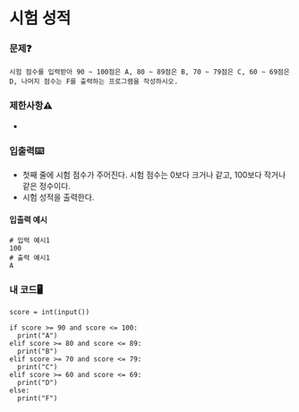 # 시험 성적

### 문제❓
```
시험 점수를 입력받아 90 ~ 100점은 A, 80 ~ 89점은 B, 70 ~ 79점은 C, 60 ~ 69점은 D, 나머지 점수는 F를 출력하는 프로그램을 작성하시오.
```

### 제한사항⚠️
*

### 입출력⌨️
* 첫째 줄에 시험 점수가 주어진다. 시험 점수는 0보다 크거나 같고, 100보다 작거나 같은 정수이다.
* 시험 성적을 출력한다.

#### 입출력 예시
```
# 입력 예시1
100
# 출력 예시1
A
```

### 내 코드🖥️
```
score = int(input())

if score >= 90 and score <= 100:
  print("A")
elif score >= 80 and score <= 89:
  print("B")
elif score >= 70 and score <= 79:
  print("C")
elif score >= 60 and score <= 69:
  print("D")
else:
  print("F")
```





